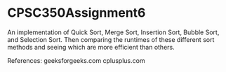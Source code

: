 # CPSC350Assignment6
An implementation of Quick Sort, Merge Sort, Insertion Sort, Bubble Sort, and Selection Sort. Then comparing the runtimes of these different sort methods and seeing which are more efficient than others.

References:
geeksforgeeks.com
cplusplus.com
